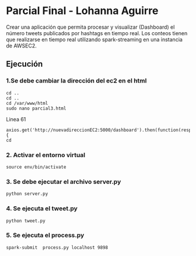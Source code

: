 # Parcial Final - Lohanna Aguirre
Crear una aplicación que permita procesar y visualizar (Dashboard) el número tweets publicados por hashtags en tiempo real. Los conteos tienen que realizarse en tiempo real utilizando spark-streaming en una instancia de AWSEC2.



## Ejecución

### 1.Se debe cambiar la dirección del ec2 en el html
```
cd .. 
cd ..
cd /var/www/html
sudo nano parcial3.html 
```
Linea 61 

```
axios.get('http://nuevadireccionEC2:5000/dashboard').then(function(response){
cd 
```
### 2. Activar el entorno virtual
```
source env/bin/activate
```

### 3. Se debe ejecutar el archivo server.py
```
python server.py
```
### 4. Se ejecuta el tweet.py
```
python tweet.py
```

### 5. Se ejecuta el process.py
```
spark-submit  process.py localhost 9898
```
